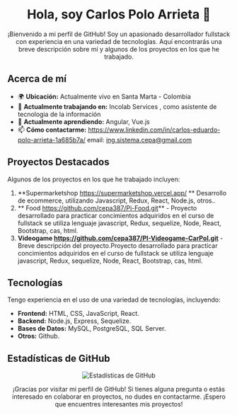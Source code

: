 <h1 align="center">Hola, soy Carlos Polo Arrieta 👋</h1>

<p align="center">¡Bienvenido a mi perfil de GitHub! Soy un apasionado desarrollador fullstack con experiencia en una variedad de tecnologías. Aquí encontrarás una breve descripción sobre mí y algunos de los proyectos en los que he trabajado.</p>

<h2>Acerca de mí</h2>

- 🌍 **Ubicación:** Actualmente vivo en Santa Marta - Colombia
- 💼 **Actualmente trabajando en:** Incolab Services , como asistente de tecnologia de la información
- 🌱 **Actualmente aprendiendo:** Angular, Vue.js
- 📫 **Cómo contactarme:** https://www.linkedin.com/in/carlos-eduardo-polo-arrieta-1a685b7a/   email: ing.sistema.cepa@gmail.com

<h2>Proyectos Destacados</h2>

<p>Algunos de los proyectos en los que he trabajado incluyen:</p>

1. **Supermarketshop https://supermarketshop.vercel.app/ ** Desarrollo de ecommerce, utilizando Javascript, Redux, React, Node.js, otros..
2. ** Food https://github.com/cepa387/Pi-Food.git** - Proyecto desarrollado para practicar concimientos adquiridos en el curso de fullstack se utiliza lenguaje javascript, Redux, sequelize, Node, React, Bootstrap, cas, html.
3. **Videogame https://github.com/cepa387/PI-Videogame-CarPol.git** - Breve descripción del proyecto.Proyecto desarrollado para practicar concimientos adquiridos en el curso de fullstack se utiliza lenguaje javascript, Redux, sequelize, Node, React, Bootstrap, cas, html.

<h2>Tecnologías</h2>

<p>Tengo experiencia en el uso de una variedad de tecnologías, incluyendo:</p>

- **Frontend:** HTML, CSS, JavaScript, React.
- **Backend:** Node.js, Express, Sequelize.
- **Bases de Datos:** MySQL, PostgreSQL, SQL Server.
- **Otros:** Github.

<h2>Estadísticas de GitHub</h2>

<p align="center">
  <img src="https://github-readme-stats.vercel.app/api?username=cepa387&show_icons=true&theme=dark" alt="Estadísticas de GitHub">
</p>

<p align="center">¡Gracias por visitar mi perfil de GitHub! Si tienes alguna pregunta o estás interesado en colaborar en proyectos, no dudes en contactarme. ¡Espero que encuentres interesantes mis proyectos!</p>
